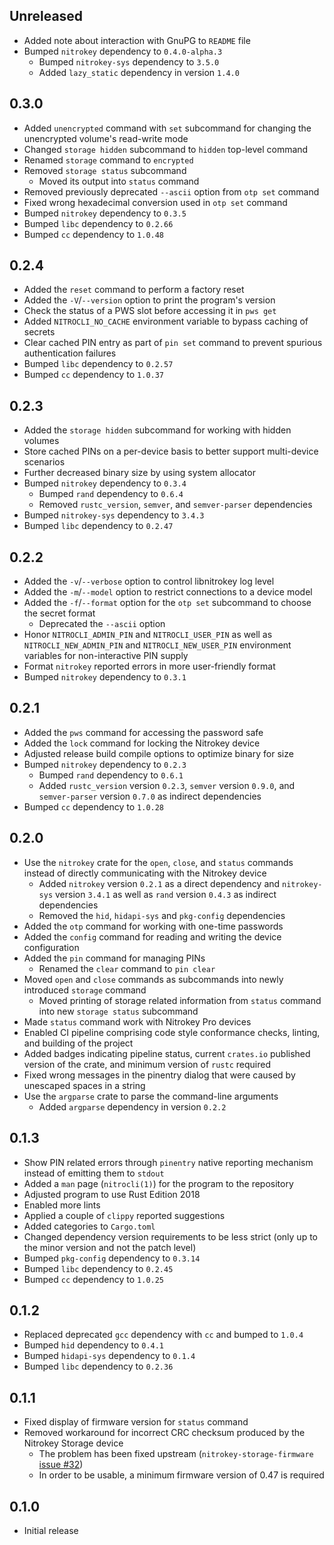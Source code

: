 Unreleased
----------
- Added note about interaction with GnuPG to `README` file
- Bumped `nitrokey` dependency to `0.4.0-alpha.3`
  - Bumped `nitrokey-sys` dependency to `3.5.0`
  - Added `lazy_static` dependency in version `1.4.0`


0.3.0
-----
- Added `unencrypted` command with `set` subcommand for changing the
  unencrypted volume's read-write mode
- Changed `storage hidden` subcommand to `hidden` top-level command
- Renamed `storage` command to `encrypted`
- Removed `storage status` subcommand
  - Moved its output into `status` command
- Removed previously deprecated `--ascii` option from `otp set` command
- Fixed wrong hexadecimal conversion used in `otp set` command
- Bumped `nitrokey` dependency to `0.3.5`
- Bumped `libc` dependency to `0.2.66`
- Bumped `cc` dependency to `1.0.48`


0.2.4
-----
- Added the `reset` command to perform a factory reset
- Added the `-V`/`--version` option to print the program's version
- Check the status of a PWS slot before accessing it in `pws get`
- Added `NITROCLI_NO_CACHE` environment variable to bypass caching of
  secrets
- Clear cached PIN entry as part of `pin set` command to prevent
  spurious authentication failures
- Bumped `libc` dependency to `0.2.57`
- Bumped `cc` dependency to `1.0.37`


0.2.3
-----
- Added the `storage hidden` subcommand for working with hidden volumes
- Store cached PINs on a per-device basis to better support multi-device
  scenarios
- Further decreased binary size by using system allocator
- Bumped `nitrokey` dependency to `0.3.4`
  - Bumped `rand` dependency to `0.6.4`
  - Removed `rustc_version`, `semver`, and `semver-parser` dependencies
- Bumped `nitrokey-sys` dependency to `3.4.3`
- Bumped `libc` dependency to `0.2.47`


0.2.2
-----
- Added the `-v`/`--verbose` option to control libnitrokey log level
- Added the `-m`/`--model` option to restrict connections to a device
  model
- Added the `-f`/`--format` option for the `otp set` subcommand to
  choose the secret format
  - Deprecated the `--ascii` option
- Honor `NITROCLI_ADMIN_PIN` and `NITROCLI_USER_PIN` as well as
  `NITROCLI_NEW_ADMIN_PIN` and `NITROCLI_NEW_USER_PIN` environment
  variables for non-interactive PIN supply
- Format `nitrokey` reported errors in more user-friendly format
- Bumped `nitrokey` dependency to `0.3.1`


0.2.1
-----
- Added the `pws` command for accessing the password safe
- Added the `lock` command for locking the Nitrokey device
- Adjusted release build compile options to optimize binary for size
- Bumped `nitrokey` dependency to `0.2.3`
  - Bumped `rand` dependency to `0.6.1`
  - Added `rustc_version` version `0.2.3`, `semver` version `0.9.0`, and
    `semver-parser` version `0.7.0` as indirect dependencies
- Bumped `cc` dependency to `1.0.28`


0.2.0
-----
- Use the `nitrokey` crate for the `open`, `close`, and `status`
  commands instead of directly communicating with the Nitrokey device
  - Added `nitrokey` version `0.2.1` as a direct dependency and
    `nitrokey-sys` version `3.4.1` as well as `rand` version `0.4.3` as
    indirect dependencies
  - Removed the `hid`, `hidapi-sys` and `pkg-config` dependencies
- Added the `otp` command for working with one-time passwords
- Added the `config` command for reading and writing the device configuration
- Added the `pin` command for managing PINs
  - Renamed the `clear` command to `pin clear`
- Moved `open` and `close` commands as subcommands into newly introduced
  `storage` command
  - Moved printing of storage related information from `status` command
    into new `storage status` subcommand
- Made `status` command work with Nitrokey Pro devices
- Enabled CI pipeline comprising code style conformance checks, linting,
  and building of the project
- Added badges indicating pipeline status, current `crates.io` published
  version of the crate, and minimum version of `rustc` required
- Fixed wrong messages in the pinentry dialog that were caused by unescaped
  spaces in a string
- Use the `argparse` crate to parse the command-line arguments
  - Added `argparse` dependency in version `0.2.2`


0.1.3
-----
- Show PIN related errors through `pinentry` native reporting mechanism
  instead of emitting them to `stdout`
- Added a `man` page (`nitrocli(1)`) for the program to the repository
- Adjusted program to use Rust Edition 2018
- Enabled more lints
- Applied a couple of `clippy` reported suggestions
- Added categories to `Cargo.toml`
- Changed dependency version requirements to be less strict (only up to
  the minor version and not the patch level)
- Bumped `pkg-config` dependency to `0.3.14`
- Bumped `libc` dependency to `0.2.45`
- Bumped `cc` dependency to `1.0.25`


0.1.2
-----
- Replaced deprecated `gcc` dependency with `cc` and bumped to `1.0.4`
- Bumped `hid` dependency to `0.4.1`
- Bumped `hidapi-sys` dependency to `0.1.4`
- Bumped `libc` dependency to `0.2.36`


0.1.1
-----
- Fixed display of firmware version for `status` command
- Removed workaround for incorrect CRC checksum produced by the Nitrokey
  Storage device
  - The problem has been fixed upstream (`nitrokey-storage-firmware`
    [issue #32](https://github.com/Nitrokey/nitrokey-storage-firmware/issues/32))
  - In order to be usable, a minimum firmware version of 0.47 is required


0.1.0
-----
- Initial release
